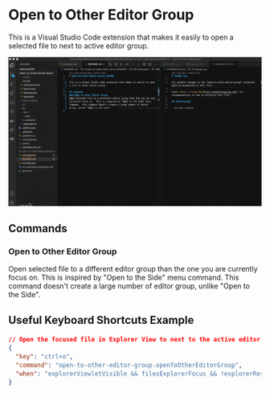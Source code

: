 # Open to Other Editor Group

This is a Visual Studio Code extension that makes it easily to open a selected file to next to active editor group.

![Demo](https://github.com/shibayu36/vscode-open-to-other-editor-group/blob/main/images/demo.gif)

## Commands
### Open to Other Editor Group
Open selected file to a different editor group than the one you are currently focus on.  This is inspired by "Open to the Side" menu command.  This command doesn't create a large number of editor group, unlike "Open to the Side".

## Useful Keyboard Shortcuts Example
```json
// Open the focused file in Explorer View to next to the active editor group.
{
  "key": "ctrl+o",
  "command": "open-to-other-editor-group.openToOtherEditorGroup",
  "when": "explorerViewletVisible && filesExplorerFocus && !explorerResourceIsFolder && !inputFocus"
}
```
